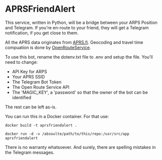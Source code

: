 # APRSFriendAlert

This service, written in Python, will be a bridge between your ARPS Position and Telegram. 
If you're en-route to your friend, they will get a Telegram notification, if you get close to them. 

All the APRS data originates from [APRS.fi](https://aprs.fi/).
Geocoding and travel time compuation is done by [OpenRouteService](https://openrouteservice.org/). 

To use this bot, rename the dotenv.txt file to .env and setup the file. You'll need to change:
 - API Key for ARPS
 - Your APRS SSID 
 - The Telegram Bot Token
 - The Open Route Service API 
 - The 'MAGIC_KEY', a 'password' so that the owner of the bot can be identified

The rest can be left as-is.

You can run this in a Docker container. For that use:


`docker build -t aprsfriendalert .`

`docker run -d -v /absoulte/path/to/this/repo:/usr/src/app aprsfriendalert`

There is no warranty whatsoever. And surely, there are spelling mistakes in the Telegram messages.
